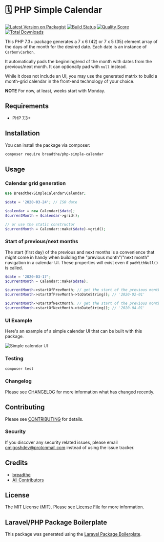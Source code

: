 # 🗓 PHP Simple Calendar

[![Latest Version on Packagist](https://img.shields.io/packagist/v/breadthe/php-simple-calendar.svg?style=flat-square)](https://packagist.org/packages/breadthe/php-simple-calendar)
[![Build Status](https://img.shields.io/travis/breadthe/php-simple-calendar/master.svg?style=flat-square)](https://travis-ci.org/breadthe/php-simple-calendar)
[![Quality Score](https://img.shields.io/scrutinizer/g/breadthe/php-simple-calendar.svg?style=flat-square)](https://scrutinizer-ci.com/g/breadthe/php-simple-calendar)
[![Total Downloads](https://img.shields.io/packagist/dt/breadthe/php-simple-calendar.svg?style=flat-square)](https://packagist.org/packages/breadthe/php-simple-calendar)

This PHP 7.3+ package generates a 7 x 6 (42) or 7 x 5 (35) element array of the days of the month for the desired date. Each date is an instance of `Carbon\Carbon`.

It automatically pads the beginning/end of the month with dates from the previous/next month. It can optionally pad with `null` instead.

While it does not include an UI, you may use the generated matrix to build a month-grid calendar in the front-end technology of your choice. 

**NOTE** For now, at least, weeks start with Monday.

## Requirements

- PHP 7.3+

## Installation

You can install the package via composer:

```bash
composer require breadthe/php-simple-calendar
```

## Usage

### Calendar grid generation

```php
use Breadthe\SimpleCalendar\Calendar;

$date = '2020-03-24'; // ISO date

$calendar = new Calendar($date);
$currentMonth = $calendar->grid();

// or use the static constructor
$currentMonth = Calendar::make($date)->grid();
```

### Start of previous/next months

The start (first day) of the previous and next months is a convenience that might come in handy when building the "previous month"/"next month" navigation in a calendar UI. These properties will exist even if `padWithNull()` is called.  

```php
$date = '2020-03-17';
$currentMonth = Calendar::make($date);

$currentMonth->startOfPrevMonth; // get the start of the previous month - instance of Carbon
$currentMonth->startOfPrevMonth->toDateString(); // '2020-02-01'

$currentMonth->startOfNextMonth; // get the start of the previous month - instance of Carbon
$currentMonth->startOfNextMonth->toDateString(); // '2020-04-01'
```

### UI Example

Here's an example of a simple calendar UI that can be built with this package.

![Simple calendar UI](https://user-images.githubusercontent.com/17433578/77709612-ae1c6f80-6f99-11ea-84cb-a7eeba1d0244.png)

### Testing

``` bash
composer test
```

### Changelog

Please see [CHANGELOG](CHANGELOG.md) for more information what has changed recently.

## Contributing

Please see [CONTRIBUTING](CONTRIBUTING.md) for details.

### Security

If you discover any security related issues, please email omigoshdev@protonmail.com instead of using the issue tracker.

## Credits

- [breadthe](https://github.com/breadthe)
- [All Contributors](../../contributors)

## License

The MIT License (MIT). Please see [License File](LICENSE.md) for more information.

## Laravel/PHP Package Boilerplate

This package was generated using the [Laravel Package Boilerplate](https://laravelpackageboilerplate.com).
